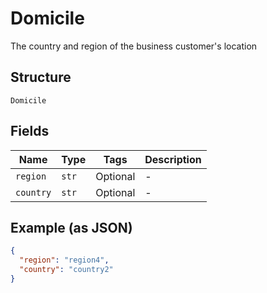 
# Domicile

The country and region of the business customer's location

## Structure

`Domicile`

## Fields

| Name | Type | Tags | Description |
|  --- | --- | --- | --- |
| `region` | `str` | Optional | - |
| `country` | `str` | Optional | - |

## Example (as JSON)

```json
{
  "region": "region4",
  "country": "country2"
}
```

